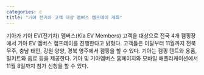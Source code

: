 ```yaml
---
categories: c
title: "기아 전기차 고객 대상 멤버스 캠프데이 개최"
---
```

기아가 기아 EV(전기차) 멤버스(Kia EV Members) 고객을 대상으로 전국 4개 캠핑장에서 기아 EV 멤버스 캠프데이를 진행한다고 밝혔다. 고객들은 이달부터 11월까지 전북 무주, 충남 태안, 강원 양양, 경북 영주에서 캠핑을 할 수 있다. 기아는 캠핑 텐트와 용품, 밀키트와 음료 등을 제공한다. 기아 및 기아멤버스 홈페이지와 모바일 애플리케이션에서 11월 8일까지 참가 신청을 할 수 있다.